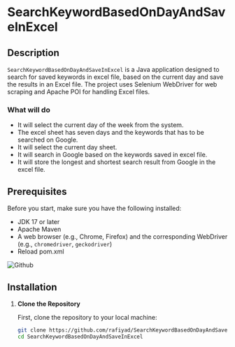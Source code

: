 # SearchKeywordBasedOnDayAndSaveInExcel

## Description

`SearchKeywordBasedOnDayAndSaveInExcel` is a Java application designed to search for saved keywords in excel file, based on the current day and save the results in an Excel file. The project uses Selenium WebDriver for web scraping and Apache POI for handling Excel files.

### What will do

- It will select the current day of the week from the system.
- The excel sheet has seven days and the keywords that has to be searched on Google.
- It will select the current day sheet.
- It will search in Google based on the keywords saved in excel file.
- It will store the longest and shortest search result from Google in the excel file.

## Prerequisites

Before you start, make sure you have the following installed:

- JDK 17 or later
- Apache Maven
- A web browser (e.g., Chrome, Firefox) and the corresponding WebDriver (e.g., `chromedriver`, `geckodriver`)
- Reload pom.xml

![Github](https://github.com/user-attachments/assets/c7e4b636-169a-4627-ae2a-4b32e3763a03)

## Installation

1. **Clone the Repository**

   First, clone the repository to your local machine:
   ```bash
   git clone https://github.com/rafiyad/SearchKeywordBasedOnDayAndSaveInExcel.git
   cd SearchKeywordBasedOnDayAndSaveInExcel
